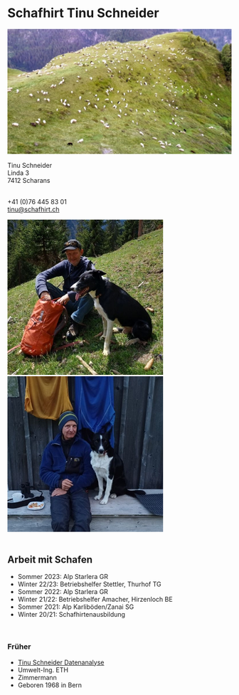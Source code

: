 <link rel="stylesheet" type="text/css" href="./docs/assets/styles.css">


# Schafhirt Tinu Schneider

![sheep](./docs/assets/sheep.jpg)

<div class="flex-container">
  <div class="flex-child">
  Tinu Schneider <br>   
  Linda 3    <br>
  7412 Scharans <br><br>
    
  +41 (0)76 445 83 01   <br>
  <a href="mailto:tinu@schafhirt.ch">tinu@schafhirt.ch</a>
  </div>
  
  <div class="flex-child">
    <img src="./docs/assets/tinu_I.jpg" alt="tinu 1"  height="350px">
  </div>

  <div class="flex-child">
    <img src="./docs/assets/tinu_II.jpg" alt="tinu 2" height="350px">
  </div>
</div>


<br>

## Arbeit mit Schafen

- Sommer 2023: Alp Starlera GR
- Winter 22/23: Betriebshelfer Stettler, Thurhof TG
- Sommer 2022: Alp Starlera GR
- Winter 21/22: Betriebshelfer Amacher, Hirzenloch BE
- Sommer 2021: Alp Karliböden/Zanai SG
- Winter 20/21: Schafhirtenausbildung

<br>

### Früher
- <a href="https://tinuschneider.ch" target="_blank">Tinu Schneider Datenanalyse</a>
- Umwelt-Ing. ETH
- Zimmermann
- Geboren 1968 in Bern

